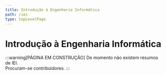 ```yaml
---
title: Introdução à Engenharia Informática
path: /iei
type: topLevelPage
---
```


# Introdução à Engenharia Informática

:::warning[PÁGINA EM CONSTRUÇÃO]
De momento não existem resumos de IEI.  
Procuram-se contribuidores.
:::
